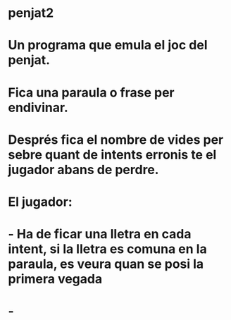 # penjat2

# Un programa que emula el joc del penjat.
# Fica una paraula o frase per endivinar.
# Després fica el nombre de vides per sebre quant de intents erronis te el jugador abans de perdre.
# El jugador:
# - Ha de ficar una lletra en cada intent, si la lletra es comuna en la paraula, es veura quan se posi la primera vegada
# - 
